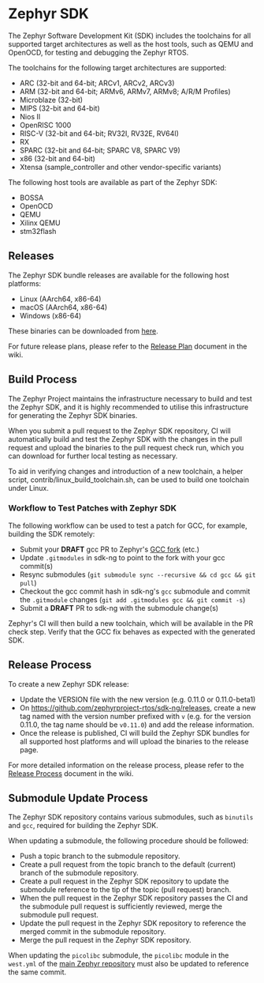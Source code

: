 # Zephyr SDK

The Zephyr Software Development Kit (SDK) includes the toolchains for all
supported target architectures as well as the host tools, such as QEMU and
OpenOCD, for testing and debugging the Zephyr RTOS.

The toolchains for the following target architectures are supported:

- ARC (32-bit and 64-bit; ARCv1, ARCv2, ARCv3)
- ARM (32-bit and 64-bit; ARMv6, ARMv7, ARMv8; A/R/M Profiles)
- Microblaze (32-bit)
- MIPS (32-bit and 64-bit)
- Nios II
- OpenRISC 1000
- RISC-V (32-bit and 64-bit; RV32I, RV32E, RV64I)
- RX
- SPARC (32-bit and 64-bit; SPARC V8, SPARC V9)
- x86 (32-bit and 64-bit)
- Xtensa (sample_controller and other vendor-specific variants)

The following host tools are available as part of the Zephyr SDK:

- BOSSA
- OpenOCD
- QEMU
- Xilinx QEMU
- stm32flash

## Releases

The Zephyr SDK bundle releases are available for the following host platforms:

- Linux (AArch64, x86-64)
- macOS (AArch64, x86-64)
- Windows (x86-64)

These binaries can be downloaded from
[here](https://github.com/zephyrproject-rtos/sdk-ng/tags).

For future release plans, please refer to the
[Release Plan](https://github.com/zephyrproject-rtos/sdk-ng/wiki/Release-Plan)
document in the wiki.

## Build Process

The Zephyr Project maintains the infrastructure necessary to build and test the
Zephyr SDK, and it is highly recommended to utilise this infrastructure for
generating the Zephyr SDK binaries.

When you submit a pull request to the Zephyr SDK repository, CI will
automatically build and test the Zephyr SDK with the changes in the pull
request and upload the binaries to the pull request check run, which you can
download for further local testing as necessary.

To aid in verifying changes and introduction of a new toolchain, a helper script,
contrib/linux_build_toolchain.sh, can be used to build one toolchain under Linux.

### Workflow to Test Patches with Zephyr SDK

The following workflow can be used to test a patch for GCC, for example,
building the SDK remotely:

- Submit your **DRAFT** gcc PR to Zephyr's
  [GCC fork](https://github.com/zephyrproject-rtos/gcc) (etc.)
- Update `.gitmodules` in sdk-ng to point to the fork with your gcc commit(s)
- Resync submodules (`git submodule sync --recursive && cd gcc && git pull`)
- Checkout the gcc commit hash in sdk-ng's `gcc` submodule and commit the
  `.gitmodule` changes (`git add .gitmodules gcc && git commit -s`)
- Submit a **DRAFT** PR to sdk-ng with the submodule change(s)

Zephyr's CI will then build a new toolchain, which will be available in the PR
check step. Verify that the GCC fix behaves as expected with the generated SDK.

## Release Process

To create a new Zephyr SDK release:

- Update the VERSION file with the new version (e.g. 0.11.0 or 0.11.0-beta1)
- On https://github.com/zephyrproject-rtos/sdk-ng/releases, create a new tag
  named with the version number prefixed with `v` (e.g. for the version 0.11.0,
  the tag name should be `v0.11.0`) and add the release information.
- Once the release is published, CI will build the Zephyr SDK bundles for all
  supported host platforms and will upload the binaries to the release page.

For more detailed information on the release process, please refer to the
[Release Process](https://github.com/zephyrproject-rtos/sdk-ng/wiki/Release-Process)
document in the wiki.

## Submodule Update Process

The Zephyr SDK repository contains various submodules, such as `binutils` and
`gcc`, required for building the Zephyr SDK.

When updating a submodule, the following procedure should be followed:

- Push a topic branch to the submodule repository.
- Create a pull request from the topic branch to the default (current) branch
  of the submodule repository.
- Create a pull request in the Zephyr SDK repository to update the submodule
  reference to the tip of the topic (pull request) branch.
- When the pull request in the Zephyr SDK repository passes the CI and the
  submodule pull request is sufficiently reviewed, merge the submodule pull
  request.
- Update the pull request in the Zephyr SDK repository to reference the merged
  commit in the submodule repository.
- Merge the pull request in the Zephyr SDK repository.

When updating the `picolibc` submodule, the `picolibc` module in the `west.yml`
of the [main Zephyr repository](https://github.com/zephyrproject-rtos/zephyr)
must also be updated to reference the same commit.

